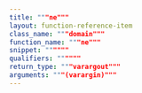 ```yaml
---
title: """ne"""
layout: function-reference-item
class_name: """domain"""
function_name: """ne"""
snippet: """"""
qualifiers: """"""
return_type: """varargout"""
arguments: """(varargin)"""
---
```


